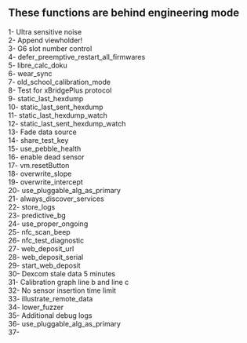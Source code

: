 ## These functions are behind engineering mode  
  
1- Ultra sensitive noise  
2- Append viewholder!  
3- G6 slot number control  
4- defer_preemptive_restart_all_firmwares  
5- libre_calc_doku  
6- wear_sync  
7- old_school_calibration_mode  
8- Test for xBridgePlus protocol  
9- static_last_hexdump  
10- static_last_sent_hexdump  
11- static_last_hexdump_watch  
12- static_last_sent_hexdump_watch  
13- Fade data source  
14- share_test_key  
15- use_pebble_health  
16- enable dead sensor  
17- vm.resetButton  
18- overwrite_slope  
19- overwrite_intercept  
20- use_pluggable_alg_as_primary  
21- always_discover_services  
22- store_logs  
23- predictive_bg  
24- use_proper_ongoing  
25- nfc_scan_beep  
26- nfc_test_diagnostic  
27- web_deposit_url  
28- web_deposit_serial  
29- start_web_deposit  
30- Dexcom stale data 5 minutes  
31- Calibration graph line b and line c  
32- No sensor insertion time limit  
33- illustrate_remote_data  
34- lower_fuzzer  
35- Additional debug logs  
36- use_pluggable_alg_as_primary  
37- 

